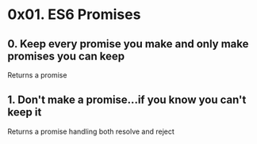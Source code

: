 # 0x01. ES6 Promises
## 0. Keep every promise you make and only make promises you can keep
Returns a promise 
## 1. Don't make a promise...if you know you can't keep it
Returns a promise handling both resolve and reject   
